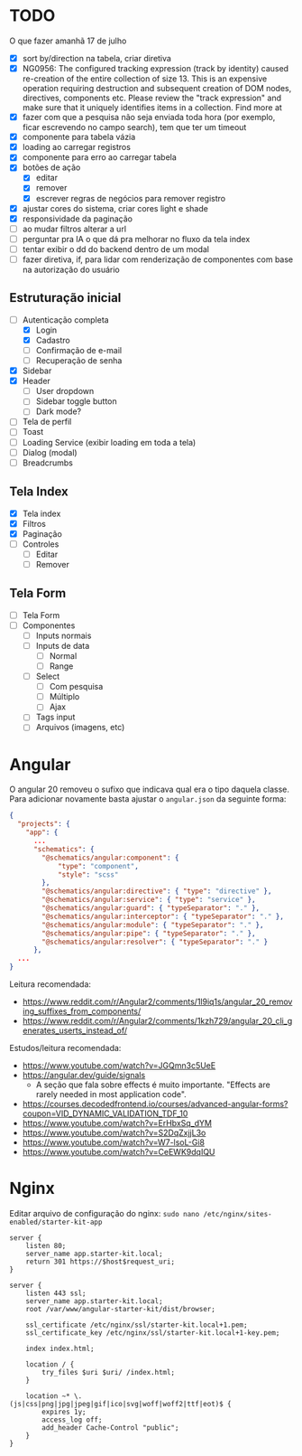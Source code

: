 # TODO

O que fazer amanhã 17 de julho

- [x] sort by/direction na tabela, criar diretiva
- [x] NG0956: The configured tracking expression (track by identity) caused re-creation of the entire collection of size 13. This is an expensive operation requiring destruction and subsequent creation of DOM nodes, directives, components etc. Please review the "track expression" and make sure that it uniquely identifies items in a collection. Find more at 
- [x] fazer com que a pesquisa não seja enviada toda hora (por exemplo, ficar escrevendo no campo search), tem que ter um timeout
- [x] componente para tabela vázia
- [x] loading ao carregar registros
- [x] componente para erro ao carregar tabela
- [x] botões de ação
    - [x] editar
    - [x] remover
    - [x] escrever regras de negócios para remover registro
- [x] ajustar cores do sistema, criar cores light e shade
- [x] responsividade da paginação
- [ ] ao mudar filtros alterar a url
- [ ] perguntar pra IA o que dá pra melhorar no fluxo da tela index
- [ ] tentar exibir o dd do backend dentro de um modal
- [ ] fazer diretiva, if, para lidar com renderização de componentes com base na autorização do usuário

## Estruturação inicial

- [ ] Autenticação completa
    - [x] Login
    - [x] Cadastro
    - [ ] Confirmação de e-mail
    - [ ] Recuperação de senha
- [x] Sidebar
- [x] Header
    - [ ] User dropdown
    - [ ] Sidebar toggle button
    - [ ] Dark mode?
- [ ] Tela de perfil
- [ ] Toast
- [ ] Loading Service (exibir loading em toda a tela)
- [ ] Dialog (modal)
- [ ] Breadcrumbs

## Tela Index

- [x] Tela index
- [x] Filtros
- [x] Paginação
- [ ] Controles
    - [ ] Editar
    - [ ] Remover

## Tela Form

- [ ] Tela Form
- [ ] Componentes
    - [ ] Inputs normais
    - [ ] Inputs de data
        - [ ] Normal
        - [ ] Range
    - [ ] Select
        - [ ] Com pesquisa
        - [ ] Múltiplo
        - [ ] Ajax
    - [ ] Tags input
    - [ ] Arquivos (imagens, etc)

# Angular

O angular 20 removeu o sufixo que indicava qual era o tipo daquela classe. Para adicionar novamente basta ajustar o `angular.json` da seguinte forma:

```json
{
  "projects": {
    "app": {
      ...
      "schematics": {
        "@schematics/angular:component": {
            "type": "component",
            "style": "scss"
        },
        "@schematics/angular:directive": { "type": "directive" },
        "@schematics/angular:service": { "type": "service" },
        "@schematics/angular:guard": { "typeSeparator": "." },
        "@schematics/angular:interceptor": { "typeSeparator": "." },
        "@schematics/angular:module": { "typeSeparator": "." },
        "@schematics/angular:pipe": { "typeSeparator": "." },
        "@schematics/angular:resolver": { "typeSeparator": "." }
      },
  ...
}
```

Leitura recomendada:
- https://www.reddit.com/r/Angular2/comments/1l9iq1s/angular_20_removing_suffixes_from_components/
- https://www.reddit.com/r/Angular2/comments/1kzh729/angular_20_cli_generates_userts_instead_of/

Estudos/leitura recomendada:
- https://www.youtube.com/watch?v=JGQmn3c5UeE
- https://angular.dev/guide/signals
    - A seção que fala sobre effects é muito importante. "Effects are rarely needed in most application code".
- https://courses.decodedfrontend.io/courses/advanced-angular-forms?coupon=VID_DYNAMIC_VALIDATION_TDF_10
- https://www.youtube.com/watch?v=ErHbxSq_dYM
- https://www.youtube.com/watch?v=S2DqZxjjL3o
- https://www.youtube.com/watch?v=W7-lsoL-Gi8
- https://www.youtube.com/watch?v=CeEWK9dqIQU


# Nginx

Editar arquivo de configuração do nginx: `sudo nano /etc/nginx/sites-enabled/starter-kit-app`

```
server {
    listen 80;
    server_name app.starter-kit.local;
    return 301 https://$host$request_uri;
}

server {
    listen 443 ssl;
    server_name app.starter-kit.local;
    root /var/www/angular-starter-kit/dist/browser;

    ssl_certificate /etc/nginx/ssl/starter-kit.local+1.pem;
    ssl_certificate_key /etc/nginx/ssl/starter-kit.local+1-key.pem;

    index index.html;

    location / {
        try_files $uri $uri/ /index.html;
    }

    location ~* \.(js|css|png|jpg|jpeg|gif|ico|svg|woff|woff2|ttf|eot)$ {
        expires 1y;
        access_log off;
        add_header Cache-Control "public";
    }
}
```